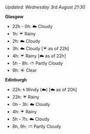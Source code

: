*Updated: Wednesday 3rd August 21:30*

**Glasgow**

* 22h - 0h: :cloud: Cloudy
* 1h: :umbrella: Rainy
* 2h: :cloud: Cloudy
* 3h: :cloud: Cloudy [:umbrella: as of 22h]
* 4h: :umbrella: Rainy [:cloud: as of 22h]
* 5h - 8h: :partly_sunny: Partly Cloudy
* 9h: :sunny: Clear

**Edinburgh**

* 22h: :cyclone: Windy (:cloud:) [:cloud: as of 20h]
* 23h: :umbrella: Rainy
* 0h - 3h: :cloud: Cloudy
* 4h: :umbrella: Rainy
* 5h - 7h: :cloud: Cloudy
* 8h, 9h: :partly_sunny: Partly Cloudy
